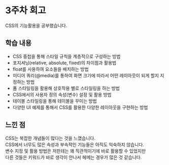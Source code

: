 # 3주차 회고

CSS의 기능활용을 공부했습니다.

## 학습 내용

- CSS 중첩을 통해 스타일 규칙을 계층적으로 구성하는 방법
- 포지셔닝(relative, absolute, fixed)의 차이점과 활용법
- float를 사용하여 요소들을 배치하는 방법
- 미디어 쿼리(@media)를 통하여 화면 크기에 따라서 어떤 레이아웃이 되게 할지 지정하는 방법
- 폼 스타일링을 활용해 상호작용 별로 스타일링을 하는 방법
- CSS에서의 사용자 정의 속성(변수) 설정 및 활용 방법
- 테이블 스타일링을 통해 테이블을 꾸미는 방법
- 다양한 UI 예제를 통해서 CSS를 활용한 다양한 레이아웃을 구현하는 방법

## 느낀 점

CSS는 복잡한 개념들이 많다는 것을 느꼈습니다.  
CSS에서 너무도 많은 속성과 부속적인 기능들은 아직도 익숙하지 않습니다.  
변수 지정 및 활용 방법은 저한테는 꽤 직관적이기에 바로 활용할 수 있었지만  
다른 것들은 키워드가 바로 생각이 안나서 헤메는 경우가 많은 것 같습니다.
